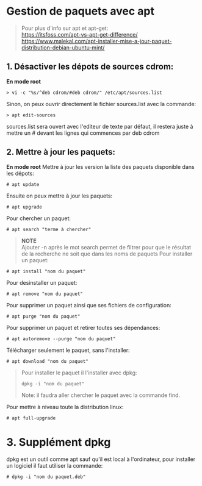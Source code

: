 # Gestion de paquets avec apt

> Pour plus d'info sur apt et apt-get:  
> https://itsfoss.com/apt-vs-apt-get-difference/  
> https://www.malekal.com/apt-installer-mise-a-jour-paquet-distribution-debian-ubuntu-mint/ 

## 1. Désactiver les dépots de sources cdrom:
**En mode root**
```
> vi -c "%s/^deb cdrom/#deb cdrom/" /etc/apt/sources.list
```

Sinon, on peux ouvrir directement le fichier sources.list avec la commande:
```
> apt edit-sources
```
sources.list sera ouvert avec l'editeur de texte par défaut, il restera juste à mettre un # devant les lignes qui commences par deb cdrom





## 2. Mettre à jour les paquets:
**En mode root**
Mettre à jour les version la liste des paquets disponible dans les dépots:
```
# apt update
```
Ensuite on peux mettre à jour les paquets:
```
# apt upgrade
```
Pour chercher un paquet:
```
# apt search "terme à chercher"
```
> **NOTE**  
> Ajouter -n après le mot search permet de filtrer pour que le résultat de la recherche ne soit que dans les noms de paquets
Pour installer un paquet:
```
# apt install "nom du paquet"
```
Pour desinstaller un paquet:
```
# apt remove "nom du paquet"
```
Pour supprimer un paquet ainsi que ses fichiers de configuration:
```
# apt purge "nom du paquet"
```

Pour supprimer un paquet et retirer toutes ses dépendances:
```
# apt autoremove --purge "nom du paquet"
```

Télécharger seulement le paquet, sans l'installer:
```
# apt download "nom du paquet"
```
> Pour installer le paquet il l'installer avec dpkg:
> ```
> dpkg -i "nom du paquet"
> ```  
> Note: il faudra aller chercher le paquet avec la commande find.


Pour mettre à niveau toute la distribution linux:
```
# apt full-upgrade
```


# 3. Supplément dpkg

dpkg est un outil comme apt sauf qu'il est local à l'ordinateur, pour installer un logiciel il faut utiliser la commande:
```
# dpkg -i "nom du paquet.deb"
```